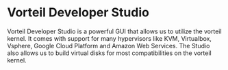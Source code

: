 # Vorteil Developer Studio

Vorteil Developer Studio is a powerful GUI that allows us to utilize the vorteil kernel. It comes with support for many hypervisors like KVM, Virtualbox, Vsphere, Google Cloud Platform and Amazon Web Services. The Studio also allows us to build virtual disks for most compatibilities on the vorteil kernel.
